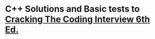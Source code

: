 # C++ Solutions and Basic tests to [Cracking The Coding Interview 6th Ed.](http://www.crackingthecodinginterview.com/)
